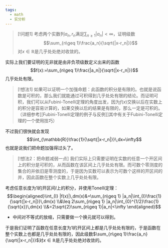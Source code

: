 ```yaml
---
tags:
  - math
  - 实分析
---
```


> [!问题1]
> 考虑两个实数列$a_n,r_n$满足$\sum_{n\geq 1}|a_n|<\infty$，证明级数$$\sum_{n\geq 1}\frac{a_n}{\sqrt{|x-r_n|}}$$对$x\in \mathbb{R}$是几乎处处绝对收敛的。

实际上我们要证明的无非就是由非负项级数定义出来的函数$$f(x):=\sum_{n\geq 1}\frac{|a_n|}{\sqrt{|x-r_n|}}$$几乎处处有限。

> [!想法1]
> 如果可以证明一个加强命题：此函数的积分是有限的。也就是说函数是可积的，那么我们就能通过可积得到几乎处处有限的结论。而证明可积，我们可以从Fubini-Tonelli定理的角度出发，因为$f(x)$交换以后在实数上的积分是容易计算的，如果交换以后的结果是有限的，那么一定是可积的。（详细参考[[Fubini-Tonelli定理的例子与反例]]其中有关于Fubini-Tonelli定理的一个使用技巧）

不过我们很快就会发现$$\int_{\mathbb{R}}\frac{1}{\sqrt{|x-r_n|}}\,dx=\infty$$也就是说我们把命题加强得过头了。

> [!想法2：把命题减弱一点]
> 我们实际上只需要证明在实数的任意一个开区间上的积分是可积的，从而函数在该区间上几乎处处有限。而可数个零测度的集合的并依旧是零测度的，于是因为实数可以表示为可数个这样的开区间的并，因此函数在整个实数上几乎处处有限。

考虑任意长度为$1$的开区间$I$上的积分，并使用Tonelli定理：$$\begin{aligned}\int_{I} |f(x)|\,dm(x)&=\sum_{n\geq 1} |a_n|\int_{I}\frac{1}{\sqrt{|x-r_n|}}\,dm(x) \\&\leq  2\sum_{n\geq 1} |a_n|\int_{0}^{1/2}\frac{1}{\sqrt{x}}\,dm(x) \\&=2\sqrt{2}\sum_{n\geq 1}|a_n|<\infty \end{aligned}$$
* 中间对不等式的放缩，只需要做一个换元就可以得到。

于是我们证明了函数在任意长度为$1$的开区间上都是几乎处处有限的，于是函数在整个实数上也都是几乎处处有限的，因此级数$\sum_{n\geq 1}\frac{a_n}{\sqrt{|x-r_n|}}$对$x\in \mathbb{R}$是几乎处处绝对收敛的。